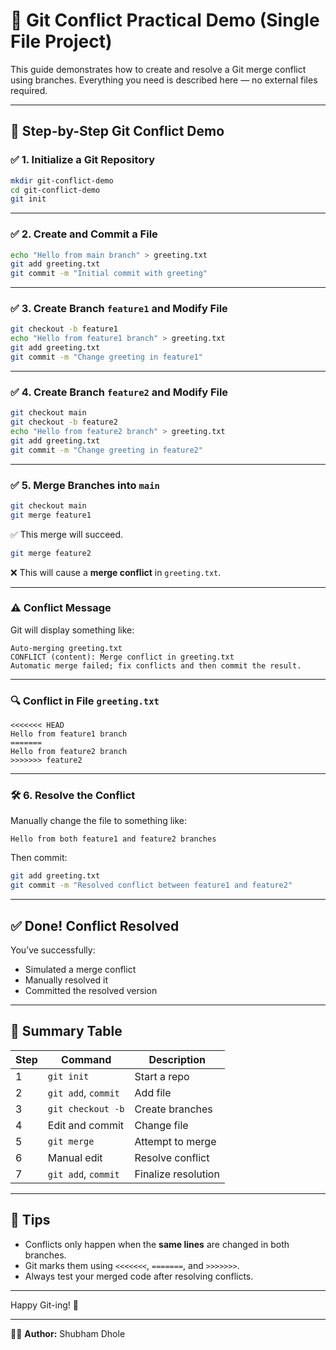 # 🧪 Git Conflict Practical Demo (Single File Project)

This guide demonstrates how to create and resolve a Git merge conflict using branches. Everything you need is described here — no external files required.

---

## 🔧 Step-by-Step Git Conflict Demo

### ✅ 1. Initialize a Git Repository

```bash
mkdir git-conflict-demo
cd git-conflict-demo
git init
```

---

### ✅ 2. Create and Commit a File

```bash
echo "Hello from main branch" > greeting.txt
git add greeting.txt
git commit -m "Initial commit with greeting"
```

---

### ✅ 3. Create Branch `feature1` and Modify File

```bash
git checkout -b feature1
echo "Hello from feature1 branch" > greeting.txt
git add greeting.txt
git commit -m "Change greeting in feature1"
```

---

### ✅ 4. Create Branch `feature2` and Modify File

```bash
git checkout main
git checkout -b feature2
echo "Hello from feature2 branch" > greeting.txt
git add greeting.txt
git commit -m "Change greeting in feature2"
```

---

### ✅ 5. Merge Branches into `main`

```bash
git checkout main
git merge feature1
```

✅ This merge will succeed.

```bash
git merge feature2
```

❌ This will cause a **merge conflict** in `greeting.txt`.

---

### ⚠️ Conflict Message

Git will display something like:

```
Auto-merging greeting.txt
CONFLICT (content): Merge conflict in greeting.txt
Automatic merge failed; fix conflicts and then commit the result.
```

---

### 🔍 Conflict in File `greeting.txt`

```text
<<<<<<< HEAD
Hello from feature1 branch
=======
Hello from feature2 branch
>>>>>>> feature2
```

---

### 🛠️ 6. Resolve the Conflict

Manually change the file to something like:

```text
Hello from both feature1 and feature2 branches
```

Then commit:

```bash
git add greeting.txt
git commit -m "Resolved conflict between feature1 and feature2"
```

---

## ✅ Done! Conflict Resolved

You’ve successfully:
- Simulated a merge conflict
- Manually resolved it
- Committed the resolved version

---

## 📘 Summary Table

| Step | Command | Description |
|------|---------|-------------|
| 1 | `git init` | Start a repo |
| 2 | `git add`, `commit` | Add file |
| 3 | `git checkout -b` | Create branches |
| 4 | Edit and commit | Change file |
| 5 | `git merge` | Attempt to merge |
| 6 | Manual edit | Resolve conflict |
| 7 | `git add`, `commit` | Finalize resolution |

---

## 🧠 Tips

- Conflicts only happen when the **same lines** are changed in both branches.
- Git marks them using `<<<<<<<`, `=======`, and `>>>>>>>`.
- Always test your merged code after resolving conflicts.

---

Happy Git-ing! 🚀

---

👨‍💻 **Author:** Shubham Dhole

